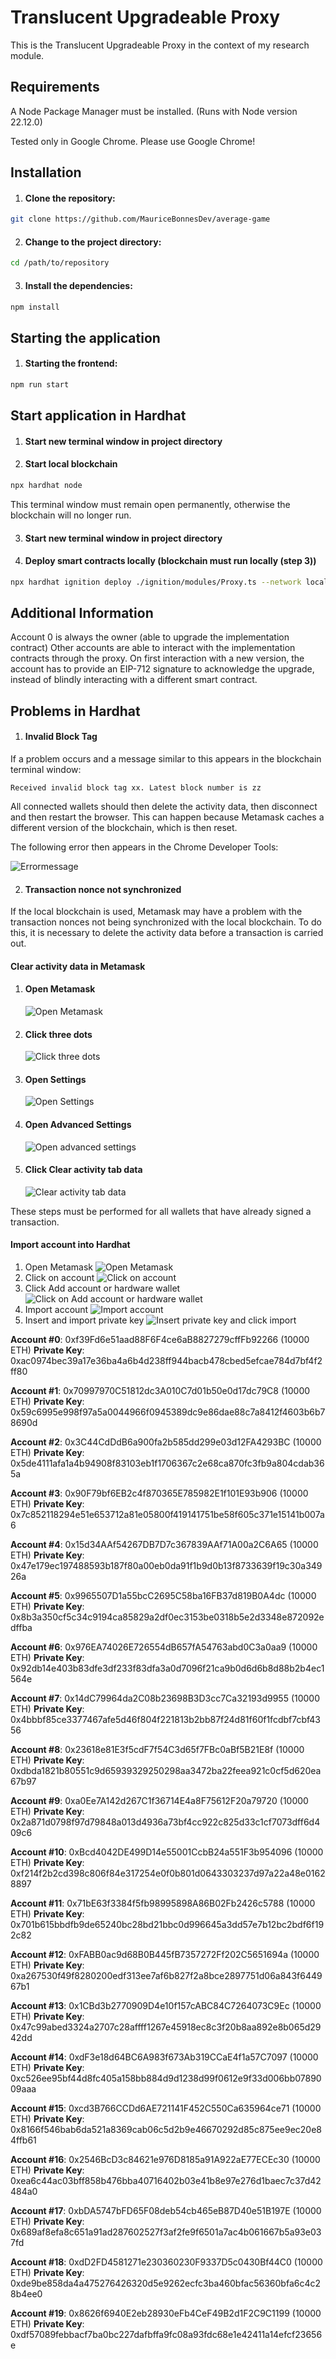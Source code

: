 # Translucent Upgradeable Proxy

This is the Translucent Upgradeable Proxy in the context of my research module.

## Requirements

A Node Package Manager must be installed. (Runs with Node version 22.12.0)

Tested only in Google Chrome. Please use Google Chrome!

## Installation

1. #### Clone the repository:

```bash
git clone https://github.com/MauriceBonnesDev/average-game
```

2. #### Change to the project directory:

```bash
cd /path/to/repository
```

3. #### Install the dependencies:

```bash
npm install
```

## Starting the application

1. #### Starting the frontend:

```bash
npm run start
```

## Start application in Hardhat

1. #### Start new terminal window in project directory

2. #### Start local blockchain

```bash
npx hardhat node
```

This terminal window must remain open permanently, otherwise the blockchain will no longer run.

3. #### Start new terminal window in project directory

4. #### Deploy smart contracts locally (blockchain must run locally (step 3))

```bash
npx hardhat ignition deploy ./ignition/modules/Proxy.ts --network localhost
```

## Additional Information

Account 0 is always the owner (able to upgrade the implementation contract)
Other accounts are able to interact with the implementation contracts through the proxy.
On first interaction with a new version, the account has to provide an EIP-712 signature
to acknowledge the upgrade, instead of blindly interacting with a different smart contract.

## Problems in Hardhat

1. #### Invalid Block Tag

If a problem occurs and a message similar to this appears in the blockchain terminal window:

`Received invalid block tag xx. Latest block number is zz`

All connected wallets should then delete the activity data, then disconnect and then restart the browser. This can happen because Metamask caches a different version of the blockchain, which is then reset.

The following error then appears in the Chrome Developer Tools:

![Errormessage](images/Error.png)

2. #### Transaction nonce not synchronized

If the local blockchain is used, Metamask may have a problem with the transaction nonces not being synchronized with the local blockchain. To do this, it is necessary to delete the activity data before a transaction is carried out.

#### Clear activity data in Metamask

1. #### Open Metamask

   ![Open Metamask](images/OpenMetamask.jpeg)

2. #### Click three dots

   ![Click three dots](images/ThreeDots.png)

3. #### Open Settings

   ![Open Settings](images/OpenSettings.png)

4. #### Open Advanced Settings

   ![Open advanced settings](images/Advanced.png)

5. #### Click Clear activity tab data
   ![Clear activity tab data](images/ClearActivity.png)

These steps must be performed for all wallets that have already signed a transaction.

#### Import account into Hardhat

1. Open Metamask
   ![Open Metamask](images/OpenMetamask.jpeg)
2. Click on account
   ![Click on account](images/selectAccount.png)
3. Click Add account or hardware wallet
   ![Click on Add account or hardware wallet](images/addAccount.png)
4. Import account
   ![Import account](images/importAccount.png)
5. Insert and import private key
   ![Insert private key and click import](images/enterPrivateKeyAndImport.png)

**Account #0**: 0xf39Fd6e51aad88F6F4ce6aB8827279cffFb92266 (10000 ETH)
**Private Key**: 0xac0974bec39a17e36ba4a6b4d238ff944bacb478cbed5efcae784d7bf4f2ff80

**Account #1**: 0x70997970C51812dc3A010C7d01b50e0d17dc79C8 (10000 ETH)
**Private Key**: 0x59c6995e998f97a5a0044966f0945389dc9e86dae88c7a8412f4603b6b78690d

**Account #2**: 0x3C44CdDdB6a900fa2b585dd299e03d12FA4293BC (10000 ETH)
**Private Key**: 0x5de4111afa1a4b94908f83103eb1f1706367c2e68ca870fc3fb9a804cdab365a

**Account #3**: 0x90F79bf6EB2c4f870365E785982E1f101E93b906 (10000 ETH)
**Private Key**: 0x7c852118294e51e653712a81e05800f419141751be58f605c371e15141b007a6

**Account #4**: 0x15d34AAf54267DB7D7c367839AAf71A00a2C6A65 (10000 ETH)
**Private Key**: 0x47e179ec197488593b187f80a00eb0da91f1b9d0b13f8733639f19c30a34926a

**Account #5**: 0x9965507D1a55bcC2695C58ba16FB37d819B0A4dc (10000 ETH)
**Private Key**: 0x8b3a350cf5c34c9194ca85829a2df0ec3153be0318b5e2d3348e872092edffba

**Account #6**: 0x976EA74026E726554dB657fA54763abd0C3a0aa9 (10000 ETH)
**Private Key**: 0x92db14e403b83dfe3df233f83dfa3a0d7096f21ca9b0d6d6b8d88b2b4ec1564e

**Account #7**: 0x14dC79964da2C08b23698B3D3cc7Ca32193d9955 (10000 ETH)
**Private Key**: 0x4bbbf85ce3377467afe5d46f804f221813b2bb87f24d81f60f1fcdbf7cbf4356

**Account #8**: 0x23618e81E3f5cdF7f54C3d65f7FBc0aBf5B21E8f (10000 ETH)
**Private Key**: 0xdbda1821b80551c9d65939329250298aa3472ba22feea921c0cf5d620ea67b97

**Account #9**: 0xa0Ee7A142d267C1f36714E4a8F75612F20a79720 (10000 ETH)
**Private Key**: 0x2a871d0798f97d79848a013d4936a73bf4cc922c825d33c1cf7073dff6d409c6

**Account #10**: 0xBcd4042DE499D14e55001CcbB24a551F3b954096 (10000 ETH)
**Private Key**: 0xf214f2b2cd398c806f84e317254e0f0b801d0643303237d97a22a48e01628897

**Account #11**: 0x71bE63f3384f5fb98995898A86B02Fb2426c5788 (10000 ETH)
**Private Key**: 0x701b615bbdfb9de65240bc28bd21bbc0d996645a3dd57e7b12bc2bdf6f192c82

**Account #12**: 0xFABB0ac9d68B0B445fB7357272Ff202C5651694a (10000 ETH)
**Private Key**: 0xa267530f49f8280200edf313ee7af6b827f2a8bce2897751d06a843f644967b1

**Account #13**: 0x1CBd3b2770909D4e10f157cABC84C7264073C9Ec (10000 ETH)
**Private Key**: 0x47c99abed3324a2707c28affff1267e45918ec8c3f20b8aa892e8b065d2942dd

**Account #14**: 0xdF3e18d64BC6A983f673Ab319CCaE4f1a57C7097 (10000 ETH)
**Private Key**: 0xc526ee95bf44d8fc405a158bb884d9d1238d99f0612e9f33d006bb0789009aaa

**Account #15**: 0xcd3B766CCDd6AE721141F452C550Ca635964ce71 (10000 ETH)
**Private Key**: 0x8166f546bab6da521a8369cab06c5d2b9e46670292d85c875ee9ec20e84ffb61

**Account #16**: 0x2546BcD3c84621e976D8185a91A922aE77ECEc30 (10000 ETH)
**Private Key**: 0xea6c44ac03bff858b476bba40716402b03e41b8e97e276d1baec7c37d42484a0

**Account #17**: 0xbDA5747bFD65F08deb54cb465eB87D40e51B197E (10000 ETH)
**Private Key**: 0x689af8efa8c651a91ad287602527f3af2fe9f6501a7ac4b061667b5a93e037fd

**Account #18**: 0xdD2FD4581271e230360230F9337D5c0430Bf44C0 (10000 ETH)
**Private Key**: 0xde9be858da4a475276426320d5e9262ecfc3ba460bfac56360bfa6c4c28b4ee0

**Account #19**: 0x8626f6940E2eb28930eFb4CeF49B2d1F2C9C1199 (10000 ETH)
**Private Key**: 0xdf57089febbacf7ba0bc227dafbffa9fc08a93fdc68e1e42411a14efcf23656e
